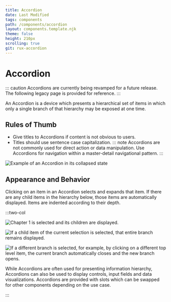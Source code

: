 ```yaml
---
title: Accordion
date: Last Modified
tags: components
path: /components/accordion
layout: components.template.njk
theme: false
height: 210px
scrolling: true
git: rux-accordion
---
```


# Accordion

::: caution
Accordions are currently being revamped for a future release. The following legacy page is provided for reference.
:::

An Accordion is a device which presents a hierarchical set of items in which only a single branch of that hierarchy may be exposed at one time.

## Rules of Thumb

- Give titles to Accordions if content is not obvious to users.
- Titles should use sentence case capitalization.
  ::: note
  Accordions are not commonly used for direct action or data manipulation. Use Accordions for navigation within a master-detail navigational pattern.
  :::

![Example of an Accordion in its collapsed state](/img/components/accordion-1.png)

## Appearance and Behavior

Clicking on an item in an Accordion selects and expands that item. If there are any child items in the hierarchy below, those items are automatically displayed. Items are indented according to their depth.

:::two-col

![Chapter 1 is selected and its children are displayed.](/img/components/accordion-2.png "Do: Item 1 is selected and its children are displayed.")

![If a child item of the current selection is selected, that entire branch remains displayed.](/img/components/accordion-3.png "If a child item of the current selection is selected, that entire branch remains displayed.")

![If a different branch is selected, for example, by clicking on a different top level item, the current branch automatically closes and the new branch opens.](/img/components/accordion-4.png "If a different branch is selected, for example, by clicking on a different top level item, the current branch automatically closes and the new branch opens.")

While Accordions are often used for presenting information hierarchy, Accordions can also be used to display controls, input fields and data visualizations. Accordions are provided with slots which can be swapped for other components depending on the use case.

:::
